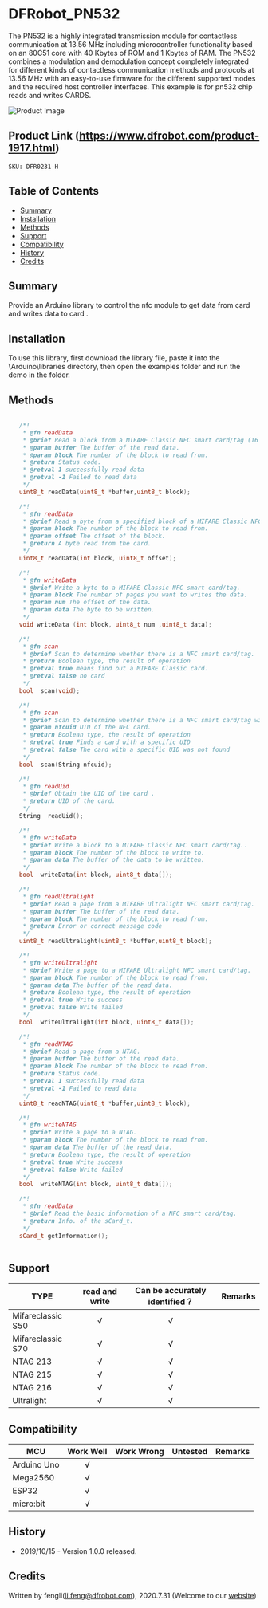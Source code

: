 ﻿# DFRobot_PN532
The PN532 is a highly integrated transmission module for contactless communication at 13.56 MHz including microcontroller functionality based on an 80C51 core with 40 Kbytes of ROM and 1 Kbytes of RAM. 
The PN532 combines a modulation and demodulation concept completely integrated for different kinds of contactless communication methods and protocols at 13.56 MHz with an easy-to-use firmware for the different supported modes and the required host controller interfaces. 
This example is for pn532 chip reads and writes CARDS.

![Product Image](./resources/images/DFR0231-H.png)

## Product Link (https://www.dfrobot.com/product-1917.html)
    SKU: DFR0231-H

## Table of Contents

* [Summary](#summary)
* [Installation](#installation)
* [Methods](#methods)
* [Support](#support)
* [Compatibility](#compatibility)
* [History](#history)
* [Credits](#credits)

## Summary
Provide an Arduino library to control the nfc module to get data from card and writes data  to card .



## Installation

To use this library, first download the library file, paste it into the \Arduino\libraries directory, then open the examples folder and run the demo in the folder.

## Methods

```C++	

   /*!
    * @fn readData
    * @brief Read a block from a MIFARE Classic NFC smart card/tag (16 bytes each block).
    * @param buffer The buffer of the read data.
    * @param block The number of the block to read from.
    * @return Status code. 
    * @retval 1 successfully read data
    * @retval -1 Failed to read data
    */   
   uint8_t readData(uint8_t *buffer,uint8_t block);

   /*!
    * @fn readData
    * @brief Read a byte from a specified block of a MIFARE Classic NFC smart card/tag.
    * @param block The number of the block to read from.
    * @param offset The offset of the block. 
    * @return A byte read from the card. 
    */  
   uint8_t readData(int block, uint8_t offset);

   /*!
    * @fn writeData
    * @brief Write a byte to a MIFARE Classic NFC smart card/tag.
    * @param block The number of pages you want to writes the data.
    * @param num The offset of the data. 
    * @param data The byte to be written.
    */  
   void writeData (int block, uint8_t num ,uint8_t data);

   /*!
    * @fn scan
    * @brief Scan to determine whether there is a NFC smart card/tag. 
    * @return Boolean type, the result of operation
    * @retval true means find out a MIFARE Classic card.
    * @retval false no card
    */ 
   bool  scan(void);

   /*!
    * @fn scan
    * @brief Scan to determine whether there is a NFC smart card/tag with the specified UID.
    * @param nfcuid UID of the NFC card.
    * @return Boolean type, the result of operation
    * @retval true Finds a card with a specific UID
    * @retval false The card with a specific UID was not found
    */   
   bool  scan(String nfcuid);

   /*!
    * @fn readUid
    * @brief Obtain the UID of the card .
    * @return UID of the card.
    */  
   String  readUid();

   /*!
    * @fn writeData
    * @brief Write a block to a MIFARE Classic NFC smart card/tag..
    * @param block The number of the block to write to.
    * @param data The buffer of the data to be written. 
    */  
   bool  writeData(int block, uint8_t data[]);

   /*!
    * @fn readUltralight
    * @brief Read a page from a MIFARE Ultralight NFC smart card/tag.
    * @param buffer The buffer of the read data. 
    * @param block The number of the block to read from.
    * @return Error or correct message code
    */
   uint8_t readUltralight(uint8_t *buffer,uint8_t block);

   /*!
    * @fn writeUltralight
    * @brief Write a page to a MIFARE Ultralight NFC smart card/tag.
    * @param block The number of the block to read from.
    * @param data The buffer of the read data. 
    * @return Boolean type, the result of operation
    * @retval true Write success
    * @retval false Write failed
    */
   bool  writeUltralight(int block, uint8_t data[]);

   /*!
    * @fn readNTAG
    * @brief Read a page from a NTAG.
    * @param buffer The buffer of the read data.
    * @param block The number of the block to read from.
    * @return Status code. 
    * @retval 1 successfully read data
    * @retval -1 Failed to read data
    */
   uint8_t readNTAG(uint8_t *buffer,uint8_t block);

   /*!
    * @fn writeNTAG
    * @brief Write a page to a NTAG.
    * @param block The number of the block to read from.
    * @param data The buffer of the read data. 
    * @return Boolean type, the result of operation
    * @retval true Write success
    * @retval false Write failed
    */
   bool  writeNTAG(int block, uint8_t data[]);

   /*!
    * @fn readData
    * @brief Read the basic information of a NFC smart card/tag. 
    * @return Info. of the sCard_t.
    */
   sCard_t getInformation();
	 
```
## Support
TYPE                | read and write   | Can be accurately identified？ | Remarks
------------------- | :--------------: | :----------------------------: |-----
Mifareclassic S50   |      √           |      √                         | 
Mifareclassic S70   |      √           |      √                         |                         
NTAG 213            |      √           |       √                         |        
NTAG 215            |      √           |       √                         |    
NTAG 216            |      √           |       √                         |          
Ultralight          |      √           |       √                         |           


## Compatibility

MCU                | Work Well    | Work Wrong   | Untested    | Remarks
------------------ | :----------: | :----------: | :---------: | -----
Arduino Uno        |      √       |              |             | 
Mega2560        |      √       |              |             | 
ESP32        |      √       |              |             | 
micro:bit         |      √       |              |             | 

## History


- 2019/10/15 - Version 1.0.0 released.


## Credits

Written by fengli(li.feng@dfrobot.com), 2020.7.31 (Welcome to our [website](https://www.dfrobot.com/))





